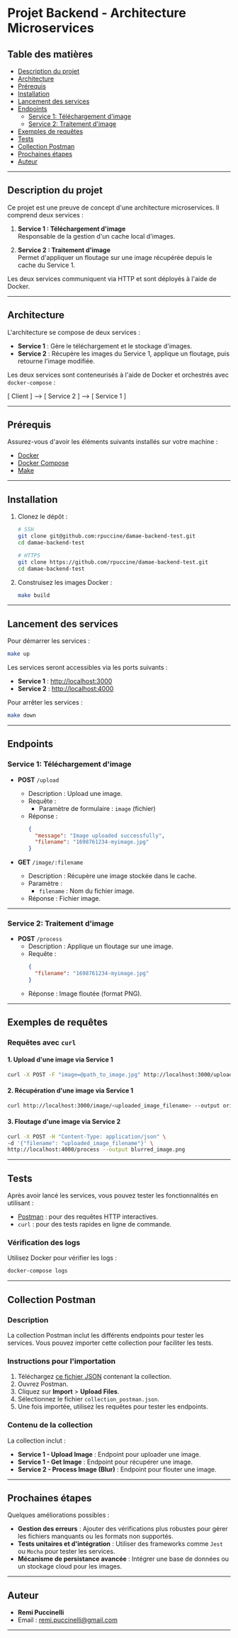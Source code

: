 # Projet Backend - Architecture Microservices

## Table des matières
- [Description du projet](#description-du-projet)
- [Architecture](#architecture)
- [Prérequis](#prérequis)
- [Installation](#installation)
- [Lancement des services](#lancement-des-services)
- [Endpoints](#endpoints)
    - [Service 1: Téléchargement d'image](#service-1-téléchargement-dimage)
    - [Service 2: Traitement d'image](#service-2-traitement-dimage)
- [Exemples de requêtes](#exemples-de-requêtes)
- [Tests](#tests)
- [Collection Postman](#collection-postman)
- [Prochaines étapes](#prochaines-étapes)
- [Auteur](#auteur)

---

## Description du projet

Ce projet est une preuve de concept d'une architecture microservices. Il comprend deux services :

1. **Service 1 : Téléchargement d'image**  
   Responsable de la gestion d'un cache local d'images.

2. **Service 2 : Traitement d'image**  
   Permet d'appliquer un floutage sur une image récupérée depuis le cache du Service 1.

Les deux services communiquent via HTTP et sont déployés à l'aide de Docker.

---

## Architecture

L'architecture se compose de deux services :

- **Service 1** : Gère le téléchargement et le stockage d'images.
- **Service 2** : Récupère les images du Service 1, applique un floutage, puis retourne l'image modifiée.

Les deux services sont conteneurisés à l'aide de Docker et orchestrés avec `docker-compose` :

[ Client ]  —>  [ Service 2 ]  —>  [ Service 1 ]

---

## Prérequis

Assurez-vous d'avoir les éléments suivants installés sur votre machine :

- [Docker](https://www.docker.com/get-started)
- [Docker Compose](https://docs.docker.com/compose/)
- [Make](https://www.gnu.org/software/make/)

---

## Installation

1. Clonez le dépôt :
   ```bash
   # SSH
   git clone git@github.com:rpuccine/damae-backend-test.git
   cd damae-backend-test
   ```

    ```bash
   # HTTPS
   git clone https://github.com/rpuccine/damae-backend-test.git
   cd damae-backend-test
   ```
   
2. Construisez les images Docker :
   ```bash
   make build
    ```
   
---

## Lancement des services

Pour démarrer les services :
```bash
make up
```

Les services seront accessibles via les ports suivants :
- **Service 1** : [http://localhost:3000](http://localhost:3000)
- **Service 2** : [http://localhost:4000](http://localhost:4000)

Pour arrêter les services :
```bash
make down
```

---

## Endpoints

### Service 1: Téléchargement d'image

- **POST** `/upload`
    - Description : Upload une image.
    - Requête :
        - Paramètre de formulaire : `image` (fichier)
    - Réponse :
      ```json
      {
        "message": "Image uploaded successfully",
        "filename": "1698761234-myimage.jpg"
      }
      ```

- **GET** `/image/:filename`
    - Description : Récupère une image stockée dans le cache.
    - Paramètre :
        - `filename` : Nom du fichier image.
    - Réponse : Fichier image.

---

### Service 2: Traitement d'image

- **POST** `/process`
    - Description : Applique un floutage sur une image.
    - Requête :
      ```json
      {
        "filename": "1698761234-myimage.jpg"
      }
      ```
    - Réponse : Image floutée (format PNG).

---

## Exemples de requêtes

### Requêtes avec `curl`

#### 1. Upload d'une image via Service 1
```bash
curl -X POST -F "image=@path_to_image.jpg" http://localhost:3000/upload
```

#### 2. Récupération d'une image via Service 1
```bash
curl http://localhost:3000/image/<uploaded_image_filename> --output original_image.jpg
```

#### 3. Floutage d'une image via Service 2
```bash
curl -X POST -H "Content-Type: application/json" \
-d '{"filename": "uploaded_image_filename"}' \
http://localhost:4000/process --output blurred_image.png
```

---

## Tests

Après avoir lancé les services, vous pouvez tester les fonctionnalités en utilisant :
- [Postman](https://www.postman.com/) : pour des requêtes HTTP interactives.
- `curl` : pour des tests rapides en ligne de commande.

### Vérification des logs
Utilisez Docker pour vérifier les logs :
```bash
docker-compose logs
```

---

## Collection Postman

### Description

La collection Postman inclut les différents endpoints pour tester les services. Vous pouvez importer cette collection pour faciliter les tests.

### Instructions pour l'importation

1. Téléchargez [ce fichier JSON](collection_postman.json) contenant la collection.
2. Ouvrez Postman.
3. Cliquez sur **Import** > **Upload Files**.
4. Sélectionnez le fichier `collection_postman.json`.
5. Une fois importée, utilisez les requêtes pour tester les endpoints.

### Contenu de la collection

La collection inclut :
- **Service 1 - Upload Image** : Endpoint pour uploader une image.
- **Service 1 - Get Image** : Endpoint pour récupérer une image.
- **Service 2 - Process Image (Blur)** : Endpoint pour flouter une image.

---

## Prochaines étapes

Quelques améliorations possibles :
- **Gestion des erreurs** : Ajouter des vérifications plus robustes pour gérer les fichiers manquants ou les formats non supportés.
- **Tests unitaires et d'intégration** : Utiliser des frameworks comme `Jest` ou `Mocha` pour tester les services.
- **Mécanisme de persistance avancée** : Intégrer une base de données ou un stockage cloud pour les images.

---

## Auteur

- **Remi Puccinelli**
- Email : [remi.puccinelli@gmail.com](mailto:remi.puccinelli@gmail.com)

---